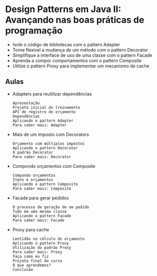 # Design Patterns em Java II: Avançando nas boas práticas de programação
  
+ Isole o código de bibliotecas com o pattern Adapter
+ Torne flexível a mudança de um método com o pattern Decorator
+ Simplifique a interface de uso de uma classe com o pattern Facade
+ Aprenda a compor comportamentos com o pattern Composite
+ Utilize o pattern Proxy para implementar um mecanismo de cache


## Aulas

+ Adapters para reutilizar dependências

      Apresentação
      Projeto inicial do treinamento
      API de registro de orçamento
      Dependências
      Aplicando o pattern Adapter
      Para saber mais: Adapter

+ Mais de um imposto com Decorators 

      Orçamento com múltiplos impostos
      Aplicando o pattern Decorator
      O padrão Decorator
      Para saber mais: Decorator

+ Compondo orçamentos com Composite

      Compondo orçamentos
      Itens e orçamentos
      Aplicando o pattern Composite
      Para saber mais: Composite

+ Facade para gerar pedidos 

      O processo de geração de um pedido
      Tudo em uma mesma classe
      Aplicando o pattern Facade
      Para saber mais: Facade

+ Proxy para cache

      Lentidão no cálculo do orçamento
      Aplicando o pattern Proxy
      Utilização do padrão Proxy
      Para saber mais: Proxy
      Faça como eu fiz
      Projeto final do curso
      O que aprendemos?
      Conclusão


<!-- # Certificado de conclusão

https://cursos.alura.com.br/certificate/fd79decb-ad53-48c7-a54d-c3cfcf624296

![certificado](certificate-alura.png)
 -->